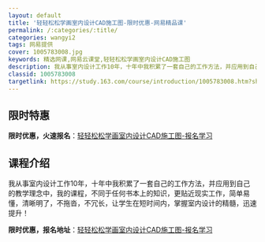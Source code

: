```yaml
---
layout: default
title: '轻轻松松学画室内设计CAD施工图-限时优惠-网易精品课'
permalink: /:categories/:title/
categories: wangyi2
tags: 网易提供
cover: 1005783008.jpg
keywords: 精选网课,网易云课堂,轻轻松松学画室内设计CAD施工图
description: 我从事室内设计工作10年，十年中我积累了一套自己的工作方法，并应用到自己的教学理念中，我的课程，不同于任何书本上的知识，
classid: 1005783008
targetlink: https://study.163.com/course/introduction/1005783008.htm?share=1&shareId=1025206652&utm_campaign=share&utm_medium=iphoneShare&utm_source=&utm_u=1025206652
---
```


## 限时特惠

**限时优惠，火速报名**：[轻轻松松学画室内设计CAD施工图-报名学习](https://study.163.com/course/introduction/1005783008.htm?share=1&shareId=1025206652&utm_campaign=share&utm_medium=iphoneShare&utm_source=&utm_u=1025206652)

## 课程介绍

我从事室内设计工作10年，十年中我积累了一套自己的工作方法，并应用到自己的教学理念中，我的课程，不同于任何书本上的知识，更贴近现实工作，简单易懂，清晰明了，不拖沓，不冗长，让学生在短时间内，掌握室内设计的精髓，迅速提升！

**限时优惠，报名地址**：[轻轻松松学画室内设计CAD施工图-报名学习](https://study.163.com/course/introduction/1005783008.htm?share=1&shareId=1025206652&utm_campaign=share&utm_medium=iphoneShare&utm_source=&utm_u=1025206652)

